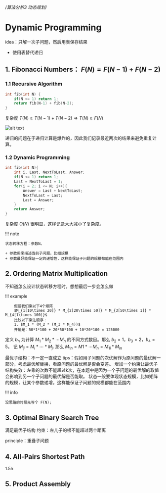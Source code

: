 /*算法分析3 动态规划*/

# Dynamic Programming

idea：只解一次子问题，然后用表保存结果
+ 使用表替代递归

## 1. Fibonacci Numbers： $F(N) = F(N-1) + F(N-2)$

### 1.1 Recursive Algorithm

```c
int fib(int N) {
    if(N <= 1) return 1;
    return fib(N-1) + fib(N-2);
}
```

复杂度 $T(N) \geq T(N-1) + T(N-2) \Rightarrow T(N)\geq F(N)$

![alt text](image.png)

递归的问题在于递归计算是爆炸的，因此我们记录最近两次的结果来避免重复计算。

### 1.2 Dynamic Programming

```c
int fib(int N){
    int i, Last, NextToLast, Answer;
    if(N <= 1) return 1;
    Last = NextToLast = 1;
    for(i = 2; i <= N; i++){
        Answer = Last + NextToLast;
        NextToLast = Last;
        Last = Answer;
    }
    return Answer;
}
```

复杂度 $O(N)$ 很明显，这样记录大大减小了复杂度。

!!! note

    状态转移方程：参数N。

    + 参数用来描述当前子问题，比如规模
    + 参数最好能保证一定的递增性，这样能保证子问题的规模都能在范围内

## 2. Ordering Matrix Multiplication

不知道怎么设计状态转移方程时，想想最后一步会怎么做

!!! example

        假设我们乘以下4个矩阵
        $M_{1[10\times 20]} * M_{2[20\times 50]} * M_{3[50\times 1]} * M_{4[1\times 100]}$
        比较以下乘法顺序：
        1. $M_1 * (M_2 * (M_3 * M_4))$
        开销是：50*1*100 + 20*50*100 + 10*20*100 = 125000

定义 $b_n$ 为计算 $M_1 * M_2 * \cdots M_n$ 的不同方式数目。那么 $b_2 = 1$，$b_3 = 2$，$b_4 = 5$。
记 $M_{ij} = M_i*\cdots*M_j$. 那么 $M_{1n} = M1*\cdots M_n = M_{1i}* M_{in}$

最优子结构：不一定一直成立 tips：假如用子问题的次优解作为原问题的最优解一部分，考虑最优解替换，看原问题的最优解是否会变差。
增加一个约束让最优子结构失效：左乘的次数不能超过k次，在本题中是因为一个子问题的最优解的取值会影响到另一个子问题的最优解是否能取。
状态一般要体现状态规模，比如矩阵的规模，让某个参数递增，这样能保证子问题的规模都能在范围内

!!! info

    没思路的时候先写个 F(N);

## 3. Optimal Binary Search Tree

满足最优子结构
约束：左儿子的根不能超过两个距离

principle：重叠子问题

## 4. All-Pairs Shortest Path

1.5h

## 5. Product Assembly
